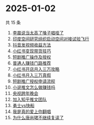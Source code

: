 # 2025-01-02

共 15 条

<!-- BEGIN ZHIHUSEARCH -->
<!-- 最后更新时间 Thu Jan 02 2025 17:13:52 GMT+0800 (China Standard Time) -->
1. [李晨说当太高了嗓子唱哑了](https://www.zhihu.com/search?q=李晨说当太高了嗓子唱哑了)
1. [印度空间研究组织启动空间对接试验飞行](https://www.zhihu.com/search?q=印度空间研究组织启动空间对接试验飞行)
1. [抖音发视频收益方法](https://www.zhihu.com/search?q=抖音发视频收益方法)
1. [小红书变现带货技巧](https://www.zhihu.com/search?q=小红书变现带货技巧)
1. [短剧推广操作及授权](https://www.zhihu.com/search?q=短剧推广操作及授权)
1. [普通人赚钱门路推荐](https://www.zhihu.com/search?q=普通人赚钱门路推荐)
1. [小红书开店月入三万攻略](https://www.zhihu.com/search?q=小红书开店月入三万攻略)
1. [小红书月入三万真假](https://www.zhihu.com/search?q=小红书月入三万真假)
1. [短剧推广授权申请流程](https://www.zhihu.com/search?q=短剧推广授权申请流程)
1. [小说推文怎么做赚钱吗](https://www.zhihu.com/search?q=小说推文怎么做赚钱吗)
1. [央视跨年晚会](https://www.zhihu.com/search?q=央视跨年晚会)
1. [加入知乎推文团队](https://www.zhihu.com/search?q=加入知乎推文团队)
1. [勇士vs快船](https://www.zhihu.com/search?q=勇士vs快船)
1. [我是真的爱上你翻唱](https://www.zhihu.com/search?q=我是真的爱上你翻唱)
1. [为什么唐尚珺不继续复读了](https://www.zhihu.com/search?q=为什么唐尚珺不继续复读了)
<!-- END ZHIHUSEARCH -->
